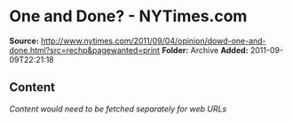 # One and Done? - NYTimes.com

**Source:** http://www.nytimes.com/2011/09/04/opinion/dowd-one-and-done.html?src=rechp&pagewanted=print
**Folder:** Archive
**Added:** 2011-09-09T22:21:18




## Content
*Content would need to be fetched separately for web URLs*

